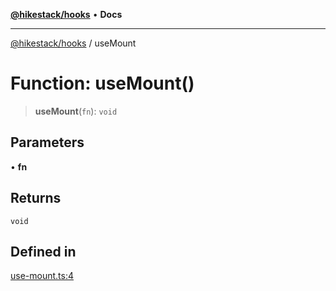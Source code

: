 [**@hikestack/hooks**](/official/reference/hooks/index.md) • **Docs**

***

[@hikestack/hooks](/official/reference/hooks/globals.md) / useMount

# Function: useMount()

> **useMount**(`fn`): `void`

## Parameters

• **fn**

## Returns

`void`

## Defined in

[use-mount.ts:4](https://github.com/hikestack/hike/blob/06a9d1e14c74906090ab3c3c676c170cb9199e53/packages/hooks/src/use-mount.ts#L4)
